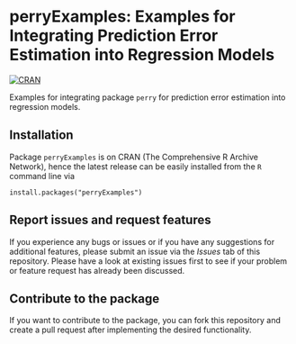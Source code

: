 # perryExamples: Examples for Integrating Prediction Error Estimation into Regression Models

[![CRAN](https://www.R-pkg.org/badges/version/perryExamples)](https://CRAN.R-project.org/package=perryExamples)


Examples for integrating package `perry` for prediction error estimation into regression models.


## Installation

Package `perryExamples` is on CRAN (The Comprehensive R Archive Network), hence the latest release can be easily installed from the `R` command line via

```
install.packages("perryExamples")
```


## Report issues and request features

If you experience any bugs or issues or if you have any suggestions for additional features, please submit an issue via the *Issues* tab of this repository.  Please have a look at existing issues first to see if your problem or feature request has already been discussed.


## Contribute to the package

If you want to contribute to the package, you can fork this repository and create a pull request after implementing the desired functionality.
